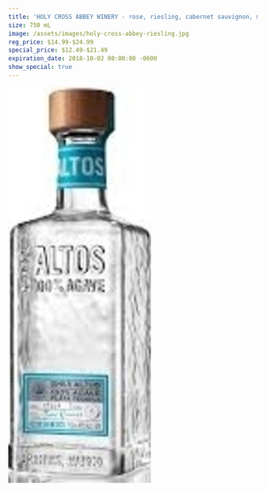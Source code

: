 ```yaml
---
title: 'HOLY CROSS ABBEY WINERY - rose, riesling, cabernet sauvignon, merlot'
size: 750 mL
image: /assets/images/holy-cross-abbey-riesling.jpg
reg_price: $14.99-$24.99
special_price: $12.49-$21.49
expiration_date: 2018-10-02 00:00:00 -0600
show_special: true
---
```


![](/assets/images/versions/olmeca-2-1---x----288-800x---.jpg)